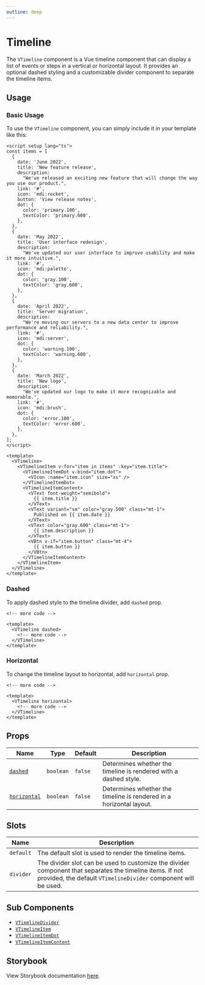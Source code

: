 ```yaml
---
outline: deep
---
```


# Timeline

The `VTimeline` component is a Vue timeline component that can display a list of events or steps in a vertical or horizontal layout. It provides an optional dashed styling and a customizable divider component to separate the timeline items.

## Usage

### Basic Usage

To use the `VTimeline` component, you can simply include it in your template like this:

<LivePreview src="components-timeline--default">

```vue
<script setup lang="ts">
const items = [
  {
    date: 'June 2022',
    title: 'New feature release',
    description:
      "We've released an exciting new feature that will change the way you use our product.",
    link: '#',
    icon: 'mdi:rocket',
    button: 'View release notes',
    dot: {
      color: 'primary.100',
      textColor: 'primary.600',
    },
  },
  {
    date: 'May 2022',
    title: 'User interface redesign',
    description:
      "We've updated our user interface to improve usability and make it more intuitive.",
    link: '#',
    icon: 'mdi:palette',
    dot: {
      color: 'gray.100',
      textColor: 'gray.600',
    },
  },
  {
    date: 'April 2022',
    title: 'Server migration',
    description:
      "We're moving our servers to a new data center to improve performance and reliability.",
    link: '#',
    icon: 'mdi:server',
    dot: {
      color: 'warning.100',
      textColor: 'warning.600',
    },
  },
  {
    date: 'March 2022',
    title: 'New logo',
    description:
      "We've updated our logo to make it more recognizable and memorable.",
    link: '#',
    icon: 'mdi:brush',
    dot: {
      color: 'error.100',
      textColor: 'error.600',
    },
  },
];
</script>

<template>
  <VTimeline>
    <VTimelineItem v-for="item in items" :key="item.title">
      <VTimelineItemDot v-bind="item.dot">
        <VIcon :name="item.icon" size="xs" />
      </VTimelineItemDot>
      <VTimelineItemContent>
        <VText font-weight="semibold">
          {{ item.title }}
        </VText>
        <VText variant="sm" color="gray.500" class="mt-1">
          Published on {{ item.date }}
        </VText>
        <VText color="gray.600" class="mt-1">
          {{ item.description }}
        </VText>
        <VBtn v-if="item.button" class="mt-4">
          {{ item.button }}
        </VBtn>
      </VTimelineItemContent>
    </VTimelineItem>
  </VTimeline>
</template>
```

</LivePreview>

### Dashed

To apply dashed style to the timeline divider, add `dashed` prop.

<LivePreview src="components-timeline--default">

```vue {4}
<!-- more code -->

<template>
  <VTimeline dashed>
    <!-- more code -->
  </VTimeline>
</template>
```

</LivePreview>

### Horizontal

To change the timeline layout to horizontal, add `horizontal` prop.

<LivePreview src="components-timeline--default">

```vue {4}
<!-- more code -->

<template>
  <VTimeline horizontal>
    <!-- more code -->
  </VTimeline>
</template>
```

</LivePreview>

## Props

| Name                        | Type      | Default | Description                                                         |
| --------------------------- | --------- | ------- | ------------------------------------------------------------------- |
| [`dashed`](#dashed)         | `boolean` | `false` | Determines whether the timeline is rendered with a dashed style.    |
| [`horizontal`](#horizontal) | `boolean` | `false` | Determines whether the timeline is rendered in a horizontal layout. |

## Slots

| Name      | Description                                                                                                                                                                |
| --------- | -------------------------------------------------------------------------------------------------------------------------------------------------------------------------- |
| `default` | The default slot is used to render the timeline items.                                                                                                                     |
| `divider` | The divider slot can be used to customize the divider component that separates the timeline items. If not provided, the default `VTimelineDivider` component will be used. |

## Sub Components

- [`VTimelineDivider`](#timeline-divider)
- [`VTimelineItem`](#timeline-item)
- [`VTimelineItemDot`](#timeline-item-dot)
- [`VTimelineItemContent`](#timeline-item-content)

## Storybook

View Storybook documentation [here](https://gits-ui.web.app/?path=/story/components-timeline--default).
